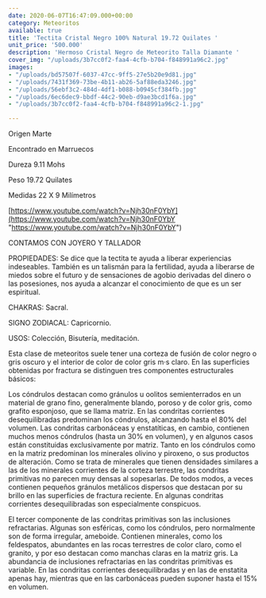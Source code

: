 ```yaml
---
date: 2020-06-07T16:47:09.000+00:00
category: Meteoritos
available: true
title: 'Tectita Cristal Negro 100% Natural 19.72 Quilates '
unit_price: '500.000'
description: 'Hermoso Cristal Negro de Meteorito Talla Diamante '
cover_img: "/uploads/3b7cc0f2-faa4-4cfb-b704-f848991a96c2.jpg"
images:
- "/uploads/bd57507f-6037-47cc-9ff5-27e5b20e9d81.jpg"
- "/uploads/7431f369-73be-4b11-ab26-5af88eda3246.jpg"
- "/uploads/56ebf3c2-484d-4df1-b088-b0945cf384fb.jpg"
- "/uploads/6ec6dec9-bbdf-44c2-90eb-d9ae3bcd1f6a.jpg"
- "/uploads/3b7cc0f2-faa4-4cfb-b704-f848991a96c2-1.jpg"

---
```

Origen Marte 

Encontrado en Marruecos 

Dureza 9.11 Mohs 

Peso 19.72 Quilates

Medidas  22 X 9 Milímetros

[https://www.youtube.com/watch?v=Njh30nF0YbY](https://www.youtube.com/watch?v=Njh30nF0YbY "https://www.youtube.com/watch?v=Njh30nF0YbY")

CONTAMOS CON JOYERO Y TALLADOR 

PROPIEDADES: Se dice que la tectita te ayuda a liberar experiencias indeseables. También es un talismán para la fertilidad, ayuda a liberarse de miedos sobre el futuro y de sensaciones de agobio derivadas del dinero o las posesiones, nos ayuda a alcanzar el conocimiento de que es un ser espiritual.

CHAKRAS: Sacral.

SIGNO ZODIACAL: Capricornio.

USOS: Colección, Bisutería, meditación.

Esta clase de meteoritos suele tener una corteza de fusión de color negro o gris oscuro y el interior de color de color gris m·s claro. En las superficies obtenidas por fractura se distinguen tres componentes estructurales básicos:

Los cóndrulos destacan como gránulos u oolitos semienterrados en un material de grano fino, generalmente blando, poroso y de color gris, como grafito esponjoso, que se llama matriz. En las condritas corrientes desequilibradas predominan los cóndrulos, alcanzando hasta el 80% del volumen. Las condritas carbonáceas y enstatíticas, en cambio, contienen muchos menos cóndrulos (hasta un 30% en volumen), y en algunos casos están constituidas exclusivamente por matriz. Tanto en los cóndrulos como en la matriz predominan los minerales olivino y piroxeno, o sus productos de alteración. Como se trata de minerales que tienen densidades similares a las de los minerales corrientes de la corteza terrestre, las condritas primitivas no parecen muy densas al sopesarlas. De todos modos, a veces contienen pequeños gránulos metálicos dispersos que destacan por su brillo en las superficies de fractura reciente. En algunas condritas corrientes desequilibradas son especialmente conspicuos.

El tercer componente de las condritas primitivas son las inclusiones refractarias. Algunas son esféricas, como los cóndrulos, pero normalmente son de forma irregular, ameboide. Contienen minerales, como los feldespatos, abundantes en las rocas terrestres de color claro, como el granito, y por eso destacan como manchas claras en la matriz gris. La abundancia de inclusiones refractarias en las condritas primitivas es variable. En las condritas corrientes desequilibradas y en las de enstatita apenas hay, mientras que en las carbonáceas pueden suponer hasta el 15% en volumen.